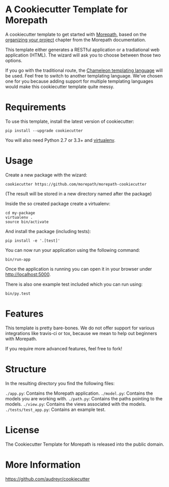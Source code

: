 # A Cookiecutter Template for Morepath

A cookiecutter template to get started with [Morepath](https://morepath.readthedocs.org),
based on the [organizing your project](http://morepath.readthedocs.org/en/latest/organizing_your_project.html)
chapter from the Morepath documentation.

This template either generates a RESTful application or a tradiational web
application (HTML). The wizard will ask you to choose between those two
options.

If you go with the traditional route, the [Chameleon templating language](https://chameleon.readthedocs.org/en/latest/)
will be used. Feel free to switch to another templating language. We've chosen
one for you because adding support for multiple templating languages would make
this cookiecutter template quite messy.

# Requirements

To use this template, install the latest version of cookiecutter:

    pip install --upgrade cookiecutter

You will also need Python 2.7 or 3.3+ and [virtualenv](http://docs.python-guide.org/en/latest/dev/virtualenvs/).

# Usage

Create a new package with the wizard:

    cookiecutter https://github.com/morepath/morepath-cookiecutter

(The result will be stored in a new directory named after the package)

Inside the so created package create a virtualenv:

    cd my-package
    virtualenv .
    source bin/activate

And install the package (including tests):

    pip install -e '.[test]'

You can now run your application using the following command:

    bin/run-app

Once the application is running you can open it in your browser under
[http://localhost:5000](http://localhost:5000).

There is also one example test included which you can run using:

    bin/py.test

# Features

This template is pretty bare-bones. We do not offer support for various
integrations like travis-ci or tox, because we mean to help out beginners
with Morepath.

If you require more advanced features, feel free to fork!

# Structure

In the resulting directory you find the following files:

`./app.py`: Contains the Morepath application.
`./model.py`: Contains the models you are working with.
`./path.py`: Contains the paths pointing to the models.
`./view.py`: Contains the views associated with the models.
`./tests/test_app.py`: Contains an example test.

# License

The Cookiecutter Template for Morepath is released into the public domain.

# More Information

https://github.com/audreyr/cookiecutter
